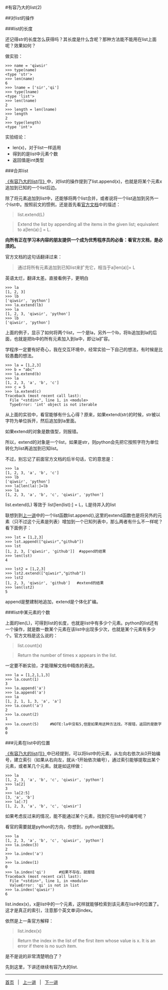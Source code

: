 #有容乃大的list(2)

##对list的操作

###list的长度

还记得str的长度怎么获得吗？其长度是什么含呢？那种方法能不能用在list上面呢？效果如何？

做实验：

    >>> name = 'qiwsir'
    >>> type(name)
    <type 'str'>
    >>> len(name)
    6
    >>> lname = ['sir','qi']
    >>> type(lname)
    <type 'list'>
    >>> len(lname)
    2
    >>> length = len(lname)
    >>> length
    2
    >>> type(length)
    <type 'int'>

实验结论：

- len(x)，对于list一样适用
- 得到的是list中元素个数
- 返回值是int类型

###合并list

[《有容乃大的list(1)》](./113.md)中，对list的操作提到了list.append(x)，也就是将某个元素x 追加到已知的一个list后边。

除了将元素追加到list中，还能够将两个list合并，或者说将一个list追加到另外一个list中。按照前文的惯例，还是首先看[官方文档](https://docs.python.org/2/tutorial/datastructures.html)中的描述：

>list.extend(L)

>    Extend the list by appending all the items in the given list; equivalent to a[len(a):] = L.

**向所有正在学习本内容的朋友提供一个成为优秀程序员的必备：看官方文档，是必须的。**

官方文档的这句话翻译过来：

>通过将所有元素追加到已知list来扩充它，相当于a[len(a)]= L

英语太烂，翻译太差。直接看例子，更明白

    >>> la
    [1, 2, 3]
    >>> lb
    ['qiwsir', 'python']
    >>> la.extend(lb)
    >>> la
    [1, 2, 3, 'qiwsir', 'python']
    >>> lb
    ['qiwsir', 'python']

上面的例子，显示了如何将两个list，一个是la，另外一个lb，将lb追加到la的后面，也就是把lb中的所有元素加入到la中，即让la扩容。

学程序一定要有好奇心，我在交互环境中，经常实验一下自己的想法，有时候是比较愚蠢的想法。

    >>> la = [1,2,3]
    >>> b = "abc"
    >>> la.extend(b)
    >>> la
    [1, 2, 3, 'a', 'b', 'c']
    >>> c = 5
    >>> la.extend(c)
    Traceback (most recent call last):
      File "<stdin>", line 1, in <module>
      TypeError: 'int' object is not iterable

从上面的实验中，看官能够有什么心得？原来，如果extend(str)的时候，str被以字符为单位拆开，然后追加到la里面。

如果extend的对象是数值型，则报错。

所以，extend的对象是一个list，如果是str，则python会先把它按照字符为单位转化为list再追加到已知list。

不过，别忘记了前面官方文档的后半句话，它的意思是：

    >>> la
    [1, 2, 3, 'a', 'b', 'c']
    >>> lb
    ['qiwsir', 'python']
    >>> la[len(la):]=lb
    >>> la
    [1, 2, 3, 'a', 'b', 'c', 'qiwsir', 'python']

list.extend(L) 等效于 list[len(list):] = L，L是待并入的list

联想到到[上一讲](./113.md)中的一个list函数list.append(),这里的extend函数也是将另外的元素（只不过这个元素是列表）增加到一个已知列表中，那么两者有什么不一样呢？看下面例子：

    >>> lst = [1,2,3]
    >>> lst.append(["qiwsir","github"])
    >>> lst
    [1, 2, 3, ['qiwsir', 'github']]  #append的结果
    >>> len(lst)
    4
    
    >>> lst2 = [1,2,3]
    >>> lst2.extend(["qiwsir","github"])
    >>> lst2
    [1, 2, 3, 'qiwsir', 'github']   #extend的结果
    >>> len(lst2)
    5

append是整建制地追加，extend是个体化扩编。

###list中某元素的个数

上面的len(L)，可得到list的长度，也就是list中有多少个元素。python的list还有一个操作，就是数一数某个元素在该list中出现多少次，也就是某个元素有多少个。官方文档是这么说的：

>list.count(x)

>Return the number of times x appears in the list.

一定要不断实验，才能理解文档中精炼的表达。

    >>> la = [1,2,1,1,3]
    >>> la.count(1)
    3
    >>> la.append('a')
    >>> la.append('a')
    >>> la
    [1, 2, 1, 1, 3, 'a', 'a']
    >>> la.count('a')
    2
    >>> la.count(2)
    1
    >>> la.count(5)     #NOTE:la中没有5,但是如果用这种方法找，不报错，返回的是数字0
    0

###元素在list中的位置

 [《有容乃大的list(1)》](./113.md)中已经提到，可以将list中的元素，从左向右依次从0开始编号，建立索引（如果从右向左，就从-1开始依次编号），通过索引能够提取出某个元素，或者某几个元素。就是如这样做：

    >>> la
    [1, 2, 3, 'a', 'b', 'c', 'qiwsir', 'python']
    >>> la[2]
    3
    >>> la[2:5]
    [3, 'a', 'b']
    >>> la[:7]
    [1, 2, 3, 'a', 'b', 'c', 'qiwsir']

如果考虑反过来的情况，能不能通过某个元素，找到它在list中的编号呢？

看官的需要就是python的方向，你想到，python就做到。

    >>> la
    [1, 2, 3, 'a', 'b', 'c', 'qiwsir', 'python']
    >>> la.index(3)
    2
    >>> la.index('a')
    3
    >>> la.index(1)
    0
    >>> la.index('qi')      #如果不存在，就报错
    Traceback (most recent call last):
      File "<stdin>", line 1, in <module>
      ValueError: 'qi' is not in list
    >>> la.index('qiwsir')
    6

list.index(x)，x是list中的一个元素，这样就能够检索到该元素在list中的位置了。这才是真正的索引，注意那个英文单词index。

依然是上一条官方解释：

>list.index(x)

>Return the index in the list of the first item whose value is x. It is an error if there is no such item.

是不是说的非常清楚明白了？

先到这里，下讲还继续有容乃大的list.

<hr>

[首页](./index.md)&nbsp;&nbsp;&nbsp;|&nbsp;&nbsp;&nbsp;[上一讲](./113.md)&nbsp;&nbsp;&nbsp;|&nbsp;&nbsp;&nbsp;[下一讲](./115.md)
